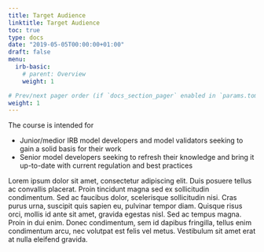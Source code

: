 ```yaml
---
title: Target Audience
linktitle: Target Audience
toc: true
type: docs
date: "2019-05-05T00:00:00+01:00"
draft: false
menu:
  irb-basic:
    # parent: Overview
    weight: 1

# Prev/next pager order (if `docs_section_pager` enabled in `params.toml`)
weight: 1
---
```


The course is intended for 

* Junior/medior IRB model developers and model validators seeking to gain a solid basis for their work
* Senior model developers seeking to refresh their knowledge and bring it up-to-date with current regulation and best practices


Lorem ipsum dolor sit amet, consectetur adipiscing elit. Duis posuere tellus ac convallis placerat. Proin tincidunt magna sed ex sollicitudin condimentum. Sed ac faucibus dolor, scelerisque sollicitudin nisi. Cras purus urna, suscipit quis sapien eu, pulvinar tempor diam. Quisque risus orci, mollis id ante sit amet, gravida egestas nisl. Sed ac tempus magna. Proin in dui enim. Donec condimentum, sem id dapibus fringilla, tellus enim condimentum arcu, nec volutpat est felis vel metus. Vestibulum sit amet erat at nulla eleifend gravida.
